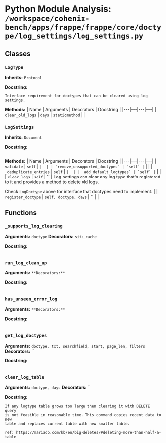 # Python Module Analysis: `/workspace/cohenix-bench/apps/frappe/frappe/core/doctype/log_settings/log_settings.py`

## Classes

### `LogType`
**Inherits:** `Protocol`


**Docstring:**
```
Interface requirement for doctypes that can be cleared using log settings.
```

**Methods:**
| Name | Arguments | Decorators | Docstring |
|---|---|---|---|
| `clear_old_logs` | `days` | `staticmethod` |  |


### `LogSettings`
**Inherits:** `Document`


**Docstring:**
```

```

**Methods:**
| Name | Arguments | Decorators | Docstring |
|---|---|---|---|
| `validate` | `self` | `` |  |
| `remove_unsupported_doctypes` | `self` | `` |  |
| `_deduplicate_entries` | `self` | `` |  |
| `add_default_logtypes` | `self` | `` |  |
| `clear_logs` | `self` | `` | Log settings can clear any log type that's registered to it and provides a method to delete old logs.

Check `LogDoctype` above for interface that doctypes need to implement. |
| `register_doctype` | `self, doctype, days` | `` |  |





## Functions

### `_supports_log_clearing`
**Arguments:** `doctype`
**Decorators:** `site_cache`

**Docstring:**
```

```
### `run_log_clean_up`
**Arguments:** ``
**Decorators:** ``

**Docstring:**
```

```
### `has_unseen_error_log`
**Arguments:** ``
**Decorators:** ``

**Docstring:**
```

```
### `get_log_doctypes`
**Arguments:** `doctype, txt, searchfield, start, page_len, filters`
**Decorators:** ``

**Docstring:**
```

```
### `clear_log_table`
**Arguments:** `doctype, days`
**Decorators:** ``

**Docstring:**
```
If any logtype table grows too large then clearing it with DELETE query
is not feasible in reasonable time. This command copies recent data to new
table and replaces current table with new smaller table.

ref: https://mariadb.com/kb/en/big-deletes/#deleting-more-than-half-a-table
```

